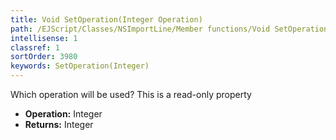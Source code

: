 ```yaml
---
title: Void SetOperation(Integer Operation)
path: /EJScript/Classes/NSImportLine/Member functions/Void SetOperation(Integer p_0)
intellisense: 1
classref: 1
sortOrder: 3980
keywords: SetOperation(Integer)
---
```



Which operation will be used? This is a read-only property



* **Operation:** Integer
* **Returns:** Integer


